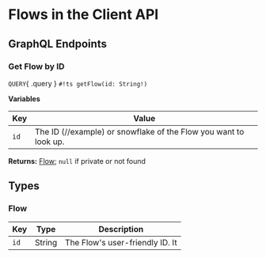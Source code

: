 # Flows in the Client API

## GraphQL Endpoints

### Get Flow by ID
`QUERY`{ .query } `#!ts getFlow(id: String!)`

**Variables**

| Key | Value |
|------|------|
| `id` | The ID (//example) or snowflake of the Flow you want to look up.

**Returns:** [Flow](#flow); `null` if private or not found

## Types

### Flow
| Key | Type | Description |
|-----|------|-------------|
| `id` | String | The Flow's user-friendly ID. It 